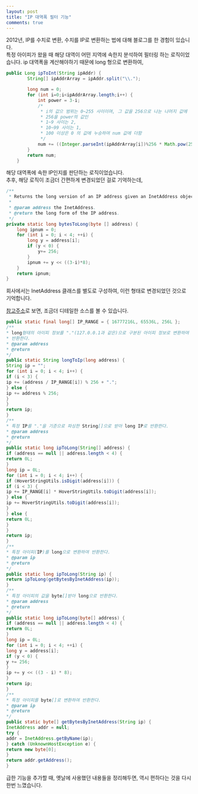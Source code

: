 ```yaml
---
layout: post
title: "IP 대역폭 필터 기능"
comments: true
---
```


2012년, IP를 수치로 변환, 수치를 IP로 변환하는 법에 대해 블로그를 한 경험이 있습니다.  
특정 아이피가 왔을 때 해당 대역이 어떤 지역에 속한지 분석하여 필터링 하는 로직이었습니다.
ip 대역폭을 계산해야하기 때문에 long 형으로 변환하여,

```java
public Long ipToInt(String ipAddr) {
		String[] ipAddrArray = ipAddr.split("\\.");

		long num = 0;
		for (int i=0;i<ipAddrArray.length;i++) {
			int power = 3-i;
			/*
			 * i의 값으 범위는 0~255 사이이며, 그 값을 256으로 나눈 나머지 값에
			 * 256을 power의 값인
			 * 1~9 사이는 2,
			 * 10~99 사이는 1,
			 * 100 이상은 0 의 값에 누승하여 num 값에 더함
			 */
			num += ((Integer.parseInt(ipAddrArray[i])%256 * Math.pow(256,power)));
		}
		return num;
	}
```

해당 대역폭에 속한 IP인지를 판단하는 로직이었습니다.  
추후, 해당 로직이 조금더 간편하게 변경되었던 걸로 기억하는데,

```java
/**
 * Returns the long version of an IP address given an InetAddress object.
 *
 * @param address the InetAddress.
 * @return the long form of the IP address.
 */
private static long bytesToLong(byte [] address) {
    long ipnum = 0;
    for (int i = 0; i < 4; ++i) {
        long y = address[i];
        if (y < 0) {
            y+= 256;
        }
        ipnum += y << ((3-i)*8);
    }
    return ipnum;
}
```
회사에서는 InetAddress 클래스를 별도로 구성하여, 이런 형태로 변경되었던 것으로 기억합니다.

[참고주소](https://okky.kr/article/100970)로 보면, 조금더 디테일한 소스를 볼 수 있습니다.

```java
public static final long[] IP_RANGE = { 16777216L, 65536L, 256L };
/**
* long형태의 아이피 정보를 "."(127.0.0.1과 같은)으로 구분된 아이피 정보로 변환하여
* 반환한다.
* @param address
* @return
*/
public static String longToIp(long address) {
String ip = "";
for (int i = 0; i < 4; i++) {
if (i < 3) {
ip += (address / IP_RANGE[i]) % 256 + ".";
} else {
ip += address % 256;
}
}
return ip;
}
/**
* 특정 IP를 "."을 기준으로 파싱한 String[]으로 받아 long IP로 반환한다.
* @param address
* @return
*/
public static long ipToLong(String[] address) {
if (address == null || address.length < 4) {
return 0L;
}
long ip = 0L;
for (int i = 0; i < 4; i++) {
if (HoverStringUtils.isDigit(address[i])) {
if (i < 3) {
ip += IP_RANGE[i] * HoverStringUtils.toDigit(address[i]);
} else {
ip += HoverStringUtils.toDigit(address[i]);
}
} else {
return 0L;
}
}
return ip;
}
/**
* 특정 아이피(IP)를 long으로 변환하여 반환한다.
* @param ip
* @return
*/
public static long ipToLong(String ip) {
return ipToLong(getBytesByInetAddress(ip));
}
/**
* 특정 아이피의 값을 byte[]받아 long으로 반환한다.
* @param address
* @return
*/
public static long ipToLong(byte[] address) {
if (address == null || address.length < 4) {
return 0L;
}
long ip = 0L;
for (int i = 0; i < 4; ++i) {
long y = address[i];
if (y < 0) {
y += 256;
}
ip += y << ((3 - i) * 8);
}
return ip;
}
/**
* 특정 아이피를 byte[]로 변환하여 반환한다.
* @param ip
* @return
*/
public static byte[] getBytesByInetAddress(String ip) {
InetAddress addr = null;
try {
addr = InetAddress.getByName(ip);
} catch (UnknownHostException e) {
return new byte[0];
}
return addr.getAddress();
}

```

급한 기능을 추가할 때, 옛날에 사용했던 내용들을 정리해두면, 역시 편하다는 것을 다시한번 느꼈습니다.
